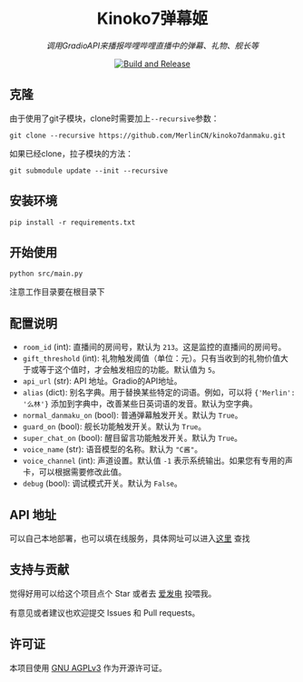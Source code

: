 <div align="center">

# Kinoko7弹幕姬

_调用GradioAPI来播报哔哩哔哩直播中的弹幕、礼物、舰长等_

[![Build and Release](https://github.com/MerlinCN/kinoko7danmaku/actions/workflows/pyinstaller.yml/badge.svg)](https://github.com/MerlinCN/kinoko7danmaku/actions/workflows/pyinstaller.yml)

</div>



## 克隆

由于使用了git子模块，clone时需要加上`--recursive`参数：

```
git clone --recursive https://github.com/MerlinCN/kinoko7danmaku.git
```



如果已经clone，拉子模块的方法：

```
git submodule update --init --recursive
```



## 安装环境

```
pip install -r requirements.txt
```



## 开始使用

```
python src/main.py
```

注意工作目录要在根目录下



## 配置说明

- `room_id` (int): 直播间的房间号，默认为 `213`。这是监控的直播间的房间号。
- `gift_threshold` (int): 礼物触发阈值（单位：元）。只有当收到的礼物价值大于或等于这个值时，才会触发相应的功能。默认值为 `5`。
- `api_url` (str): API 地址。Gradio的API地址。
- `alias` (dict): 别名字典。用于替换某些特定的词语。例如，可以将 `{'Merlin': '么林'}` 添加到字典中，改善某些日英词语的发音。默认为空字典。
- `normal_danmaku_on` (bool): 普通弹幕触发开关。默认为 `True`。
- `guard_on` (bool): 舰长功能触发开关。默认为 `True`。
- `super_chat_on` (bool): 醒目留言功能触发开关。默认为 `True`。
- `voice_name` (str): 语音模型的名称。默认为 `"C酱"`。
- `voice_channel` (int): 声道设置。默认值 `-1` 表示系统输出。如果您有专用的声卡，可以根据需要修改此值。
- `debug` (bool): 调试模式开关。默认为 `False`。



## API 地址

可以自己本地部署，也可以填在线服务，具体网址可以进入[这里](https://www.modelscope.cn/studios/xzjosh/Bert-VITS2/summary) 查找

## 支持与贡献

觉得好用可以给这个项目点个 Star 或者去 [爱发电](https://afdian.net/a/MerlinCN) 投喂我。

有意见或者建议也欢迎提交  Issues 和 Pull requests。

## 许可证

本项目使用 [GNU AGPLv3](https://choosealicense.com/licenses/agpl-3.0/) 作为开源许可证。